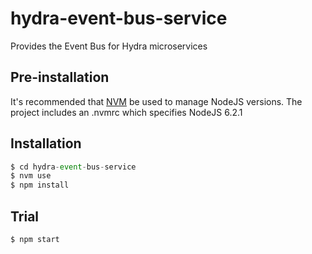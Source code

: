 # hydra-event-bus-service

Provides the Event Bus for Hydra microservices

## Pre-installation

It's recommended that [NVM](https://github.com/creationix/nvm) be used to manage NodeJS versions.
The project includes an .nvmrc which specifies NodeJS 6.2.1

## Installation

```javascript
$ cd hydra-event-bus-service
$ nvm use
$ npm install
```

## Trial

```shell
$ npm start
```
